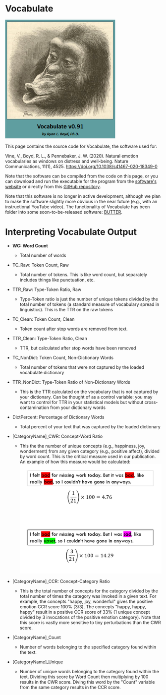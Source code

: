 # Vocabulate

![banner](gitDocs/Splash.png)

This page contains the source code for Vocabulate, the software used for:

Vine, V., Boyd, R. L., & Pennebaker, J. W. (2020). Natural emotion vocabularies as windows on distress and well-being. Nature Communications, 11(1), 4525. https://doi.org/10.1038/s41467-020-18349-0

Note that the software can be compiled from the code on this page, or you can download and run the executable for the program from the [software's website](https://www.ryanboyd.io/software/vocabulate/) or directly from this [GitHub repository](https://github.com/ryanboyd/Vocabulate/releases/tag/v0.91). 

Note that this software is no longer in active development, although we plan to make the software slightly more obvious in the near future (e.g., with an instructional YouTube video). The functionality of Vocabulate has been folder into some soon-to-be-released software: [BUTTER](https://www.butter.tools/).

# Interpreting Vocabulate Output

* **WC: Word Count**
  * Total number of words

* TC_Raw: Token Count, Raw
  * Total number of tokens. This is like word count, but separately includes things like punctuation, etc.

* TTR_Raw: Type-Token Ratio, Raw
  * Type-Token ratio is just the number of unique tokens divided by the total number of tokens (a standard measure of vocabulary spread in linguistics). This is the TTR on the raw tokens

* TC_Clean: Token Count, Clean
  * Token count after stop words are removed from text.

* TTR_Clean: Type-Token Ratio, Clean
  * TTR, but calculated after stop words have been removed

* TC_NonDict: Token Count, Non-Dictionary Words
  * Total number of tokens that were not captured by the loaded vocabulate dictionary

* TTR_NonDict: Type-Token Ratio of Non-Dictionary Words
  * This is the TTR calculated on the vocabulary that is not captured by your dictionary. Can be thought of as a control variable: you may want to control for TTR in your statistical models but without cross-contamination from your dictionary words

* DictPercent: Percentage of Dictionary Words
  * Total percent of your text that was captured by the loaded dictionary

* [CategoryName]_CWR: Concept-Word Ratio
  * This the the number of unique concepts (e.g., happiness, joy, wonderment) from any given category (e.g., positive affect), divided by word count. This is the critical measure used in our publication. An example of how this measure would be calculated:
  ![banner](gitDocs/CWR_Example.png)
 
* [CategoryName]_CCR: Concept-Category Ratio
  * This is the total number of concepts for the category divided by the total number of times the category was invoked in a given text. For example, the concepts "happy, joy, wonderful" gives the positive emotion CCR score 100% (3/3). The concepts "happy, happy, happy" result in a positive CCR score of 33% (1 unique concept divided by 3 invocations of the positive emotion category). Note that this score is vastly more sensitive to tiny perturbations than the CWR score.

* [CategoryName]_Count
  * Number of words belonging to the specified category found within the text.

* [CategoryName]_Unique
  * Number of unique words belonging to the category found within the text. Dividing this score by Word Count then multiplying by 100 results in the CWR score. Diving this word by the "Count" variable from the same category results in the CCR score.
